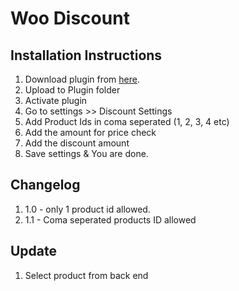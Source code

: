 # Woo Discount

## Installation Instructions

1. Download plugin from [here](https://github.com/Sarathlal/woodiscount/archive/master.zip).
2. Upload to Plugin folder
3. Activate plugin
4. Go to settings >> Discount Settings
5. Add Product Ids in coma seperated (1, 2, 3, 4 etc)
6. Add the amount for price check
7. Add the discount amount
8. Save settings & You are done.

## Changelog

1. 1.0 - only 1 product id allowed.
2. 1.1 - Coma seperated products ID allowed


## Update

1. Select product from back end
